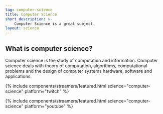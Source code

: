 ```yaml
---
tag: computer-science
title: Computer Science
short_description: >-
    Computer Science is a great subject.
layout: science
---
```

## What is computer science?

Computer science is the study of computation and information. Computer science deals with theory of computation, algorithms, computational problems and the design of computer systems hardware, software and applications.

{% include components/streamers/featured.html science="computer-science" platform="twitch" %}

{% include components/streamers/featured.html science="computer-science" platform="youtube" %}
